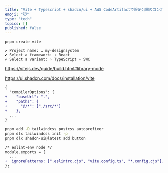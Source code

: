 ```yaml
---
title: "Vite + Typescript + shadcn/ui + AWS CodeArtifactで限定公開のコンポーネントを公開する"
emoji: "😽"
type: "tech"
topics: []
published: false
---
```


```
pnpm create vite

✔ Project name: … my-designsystem
✔ Select a framework: › React
✔ Select a variant: › TypeScript + SWC
```

https://vitejs.dev/guide/build.html#library-mode

https://ui.shadcn.com/docs/installation/vite

```diff ts:tsconfig.json
{
  "compilerOptions": {
+    "baseUrl": ".",
+    "paths": {
+      "@/*": ["./src/*"]
+    },
  ...
}
```

```sh
pnpm add -D tailwindcss postcss autoprefixer
pnpm dlx tailwindcss init -p
pnpm dlx shadcn-ui@latest add button
```

```diff cjs:.eslintrc.cjs
/* eslint-env node */
module.exports = {
  ...
+  ignorePatterns: [".eslintrc.cjs", "vite.config.ts", "*.config.cjs"],
};
```

